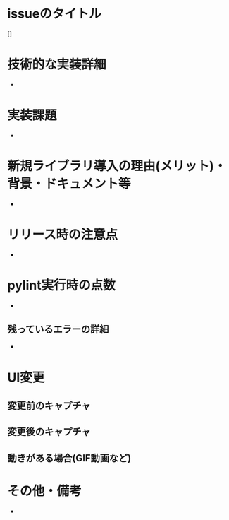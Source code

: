 # issueのタイトル
[]

# 技術的な実装詳細
- 

# 実装課題
- 

# 新規ライブラリ導入の理由(メリット)・背景・ドキュメント等
- 

# リリース時の注意点
- 

# pylint実行時の点数
-

## 残っているエラーの詳細
-

# UI変更
## 変更前のキャプチャ

## 変更後のキャプチャ

## 動きがある場合(GIF動画など)

# その他・備考
-
